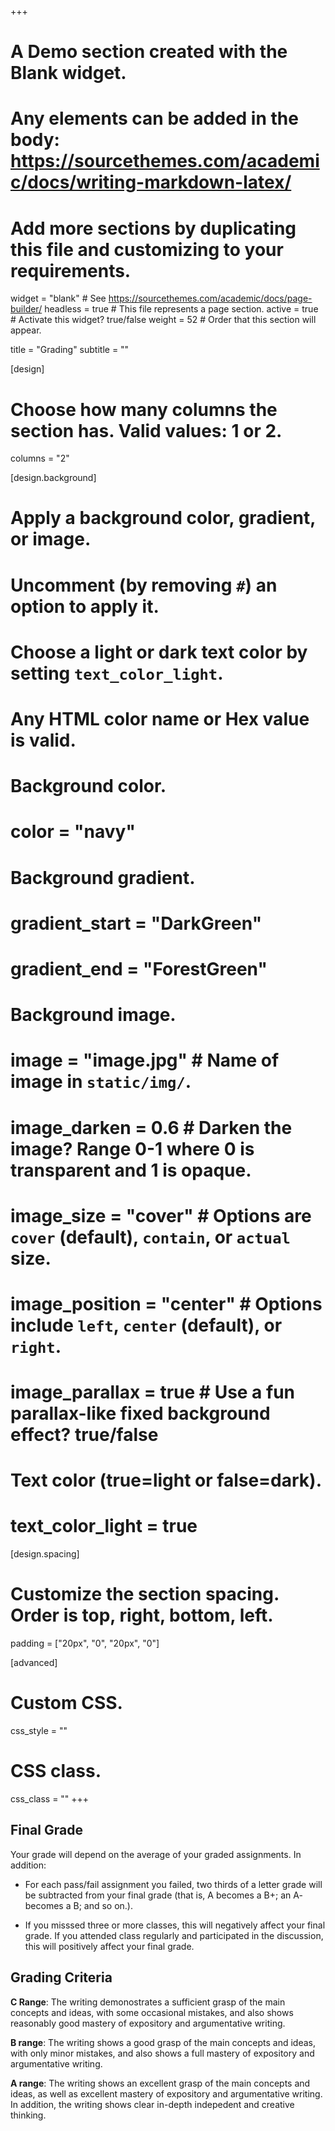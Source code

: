 +++
# A Demo section created with the Blank widget.
# Any elements can be added in the body: https://sourcethemes.com/academic/docs/writing-markdown-latex/
# Add more sections by duplicating this file and customizing to your requirements.

widget = "blank"  # See https://sourcethemes.com/academic/docs/page-builder/
headless = true  # This file represents a page section.
active = true  # Activate this widget? true/false
weight = 52  # Order that this section will appear.

title = "Grading"
subtitle = ""

[design]
  # Choose how many columns the section has. Valid values: 1 or 2.
  columns = "2"

[design.background]
  # Apply a background color, gradient, or image.
  #   Uncomment (by removing `#`) an option to apply it.
  #   Choose a light or dark text color by setting `text_color_light`.
  #   Any HTML color name or Hex value is valid.

  # Background color.
  # color = "navy"
  
  # Background gradient.
  # gradient_start = "DarkGreen"
  # gradient_end = "ForestGreen"
  
  # Background image.
  # image = "image.jpg"  # Name of image in `static/img/`.
  # image_darken = 0.6  # Darken the image? Range 0-1 where 0 is transparent and 1 is opaque.
  # image_size = "cover"  #  Options are `cover` (default), `contain`, or `actual` size.
  # image_position = "center"  # Options include `left`, `center` (default), or `right`.
  # image_parallax = true  # Use a fun parallax-like fixed background effect? true/false
  
  # Text color (true=light or false=dark).
  # text_color_light = true

[design.spacing]
  # Customize the section spacing. Order is top, right, bottom, left.
  padding = ["20px", "0", "20px", "0"]

[advanced]
 # Custom CSS. 
 css_style = ""
 
 # CSS class.
 css_class = ""
+++


## Final Grade

Your grade will depend on the average of your graded assignments. In addition: 

- For each pass/fail assignment you failed, two thirds of a letter grade 
will be subtracted from your final grade (that is, A becomes a B+; an A- becomes a B; and so on.). 

- If you misssed three or more classes, this will negatively affect your final grade. 
If you attended class regularly and participated in the discussion, this will positively 
affect your final grade.  

## Grading Criteria

**C Range**: The writing demonostrates a sufficient grasp of the main concepts and ideas, with some occasional mistakes, and also shows reasonably good mastery of expository and argumentative writing.

**B range**: The writing shows a good grasp of the main concepts and ideas, with only minor mistakes, and also shows a full mastery of expository and argumentative writing. 

**A range**: The writing shows an excellent grasp of the main concepts and ideas, as well as excellent mastery of expository and argumentative writing. In addition, the writing shows clear in-depth indepedent and creative thinking. 


